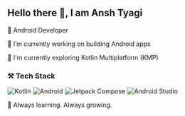 ## Hello there 👋, I am Ansh Tyagi
📱 Android Developer  

🔭 I’m currently working on building Android apps

🧭 I'm currently exploring Kotlin Multiplatform (KMP)

### ⚒️ Tech Stack
![Kotlin](https://img.shields.io/badge/Kotlin-7F52FF?style=for-the-badge&logo=kotlin&logoColor=white)
![Android](https://img.shields.io/badge/Android-3DDC84?style=for-the-badge&logo=android&logoColor=white)
![Jetpack Compose](https://img.shields.io/badge/Jetpack%20Compose-4285F4?style=for-the-badge&logo=jetpackcompose&logoColor=white)
![Android Studio](https://img.shields.io/badge/Android%20Studio-3DDC84?style=for-the-badge&logo=android-studio&logoColor=white)

🚀 Always learning. Always growing.
